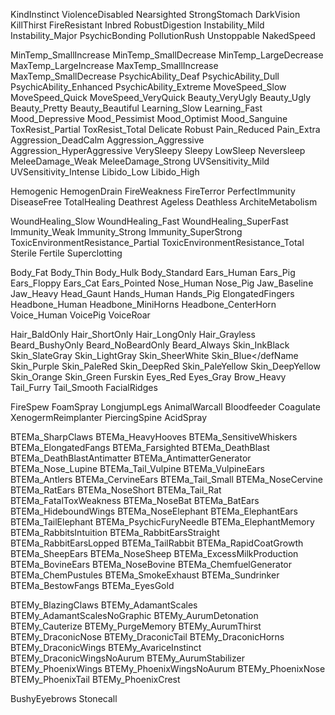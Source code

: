 <!-- Misc -->
<defName>KindInstinct</defName>
<defName>ViolenceDisabled</defName>
<defName>Nearsighted</defName>
<defName>StrongStomach</defName>
<defName>DarkVision</defName>
<defName>KillThirst</defName>
<defName>FireResistant</defName>
<defName>Inbred</defName>
<defName>RobustDigestion</defName>
<defName>Instability_Mild</defName>
<defName>Instability_Major</defName>
<defName>PsychicBonding</defName>
<defName>PollutionRush</defName>
<defName>Unstoppable</defName>
<defName>NakedSpeed</defName>

<!-- Spectrum -->
<defName>MinTemp_SmallIncrease</defName>
<defName>MinTemp_SmallDecrease</defName>
<defName>MinTemp_LargeDecrease</defName>
<defName>MaxTemp_LargeIncrease</defName>
<defName>MaxTemp_SmallIncrease</defName>
<defName>MaxTemp_SmallDecrease</defName>
<defName>PsychicAbility_Deaf</defName>
<defName>PsychicAbility_Dull</defName>
<defName>PsychicAbility_Enhanced</defName>
<defName>PsychicAbility_Extreme</defName>
<defName>MoveSpeed_Slow</defName>
<defName>MoveSpeed_Quick</defName>
<defName>MoveSpeed_VeryQuick</defName>
<defName>Beauty_VeryUgly</defName>
<defName>Beauty_Ugly</defName>
<defName>Beauty_Pretty</defName>
<defName>Beauty_Beautiful</defName>
<defName>Learning_Slow</defName>
<defName>Learning_Fast</defName>
<defName>Mood_Depressive</defName>
<defName>Mood_Pessimist</defName>
<defName>Mood_Optimist</defName>
<defName>Mood_Sanguine</defName>
<defName>ToxResist_Partial</defName>
<defName>ToxResist_Total</defName>
<defName>Delicate</defName>
<defName>Robust</defName>
<defName>Pain_Reduced</defName>
<defName>Pain_Extra</defName>
<defName>Aggression_DeadCalm</defName>
<defName>Aggression_Aggressive</defName>
<defName>Aggression_HyperAggressive</defName>
<defName>VerySleepy</defName>
<defName>Sleepy</defName>
<defName>LowSleep</defName>
<defName>Neversleep</defName>
<defName>MeleeDamage_Weak</defName>
<defName>MeleeDamage_Strong</defName>
<defName>UVSensitivity_Mild</defName>
<defName>UVSensitivity_Intense</defName>
<defName>Libido_Low</defName>
<defName>Libido_High</defName>

<!-- Sanguophage -->
<defName>Hemogenic</defName>
<defName>HemogenDrain</defName>
<defName>FireWeakness</defName>
<defName>FireTerror</defName>
<defName>PerfectImmunity</defName> <!-- Archite -->
<defName>DiseaseFree</defName> <!-- non senescent --> <!-- Archite -->
<defName>TotalHealing</defName> <!-- scarless --> <!-- Archite -->
<defName>Deathrest</defName>
<defName>Ageless</defName> <!-- Archite -->
<defName>Deathless</defName> <!-- Archite -->
<defName>ArchiteMetabolism</defName> <!-- Archite -->

<!-- Health -->
<defName>WoundHealing_Slow</defName>
<defName>WoundHealing_Fast</defName>
<defName>WoundHealing_SuperFast</defName>
<defName>Immunity_Weak</defName>
<defName>Immunity_Strong</defName>
<defName>Immunity_SuperStrong</defName>
<defName>ToxicEnvironmentResistance_Partial</defName> <!-- partial antitoxic lungs -->
<defName>ToxicEnvironmentResistance_Total</defName> <!-- total antitoxic lungs -->
<defName>Sterile</defName>
<defName>Fertile</defName>
<defName>Superclotting</defName>

<!-- Endogenes -->
<defName>Body_Fat</defName>
<defName>Body_Thin</defName>
<defName>Body_Hulk</defName>
<defName>Body_Standard</defName>
<defName>Ears_Human</defName>
<defName>Ears_Pig</defName>
<defName>Ears_Floppy</defName>
<defName>Ears_Cat</defName>
<defName>Ears_Pointed</defName>
<defName>Nose_Human</defName>
<defName>Nose_Pig</defName>
<defName>Jaw_Baseline</defName>
<defName>Jaw_Heavy</defName>
<defName>Head_Gaunt</defName>
<defName>Hands_Human</defName>
<defName>Hands_Pig</defName>
<defName>ElongatedFingers</defName>
<defName>Headbone_Human</defName>
<defName>Headbone_MiniHorns</defName>
<defName>Headbone_CenterHorn</defName>
<defName>Voice_Human</defName>
<defName>VoicePig</defName>
<defName>VoiceRoar</defName>

<!-- Cosmetic -->
<defName>Hair_BaldOnly</defName>
<defName>Hair_ShortOnly</defName>
<defName>Hair_LongOnly</defName>
<defName>Hair_Grayless</defName>
<defName>Beard_BushyOnly</defName>
<defName>Beard_NoBeardOnly</defName>
<defName>Beard_Always</defName> <!-- unisex beards -->
<defName>Skin_InkBlack</defName>
<defName>Skin_SlateGray</defName>
<defName>Skin_LightGray</defName>
<defName>Skin_SheerWhite</defName>
<defName>Skin_Blue</defName
<defName>Skin_Purple</defName>
<defName>Skin_PaleRed</defName>
<defName>Skin_DeepRed</defName>
<defName>Skin_PaleYellow</defName>
<defName>Skin_DeepYellow</defName>
<defName>Skin_Orange</defName>
<defName>Skin_Green</defName>
<defName>Furskin</defName>
<defName>Eyes_Red</defName>
<defName>Eyes_Gray</defName>
<defName>Brow_Heavy</defName>
<defName>Tail_Furry</defName>
<defName>Tail_Smooth</defName>
<defName>FacialRidges</defName>

<!-- Abilities -->
<defName>FireSpew</defName>
<defName>FoamSpray</defName>
<defName>LongjumpLegs</defName>
<defName>AnimalWarcall</defName>
<defName>Bloodfeeder</defName>
<defName>Coagulate</defName>
<defName>XenogermReimplanter</defName> <!-- Archite -->
<defName>PiercingSpine</defName>
<defName>AcidSpray</defName>

<!-- BTE Mammalia -->
<defName>BTEMa_SharpClaws</defName>
<defName>BTEMa_HeavyHooves</defName>
<defName>BTEMa_SensitiveWhiskers</defName>
<defName>BTEMa_ElongatedFangs</defName>
<defName>BTEMa_Farsighted</defName>
<defName>BTEMa_DeathBlast</defName>
<defName>BTEMa_DeathBlastAntimatter</defName>
<defName>BTEMa_AntimatterGenerator</defName>
<defName>BTEMa_Nose_Lupine</defName> <!-- dog nose -->
<defName>BTEMa_Tail_Vulpine</defName> <!-- fox tail -->
<defName>BTEMa_VulpineEars</defName> <!-- fox ears -->
<defName>BTEMa_Antlers</defName>
<defName>BTEMa_CervineEars</defName> <!-- deer ears -->
<defName>BTEMa_Tail_Small</defName> <!-- small fluffy tail -->
<defName>BTEMa_NoseCervine</defName> <!-- deer nose -->
<defName>BTEMa_RatEars</defName>
<defName>BTEMa_NoseShort</defName> <!-- short, generic, snout -->
<defName>BTEMa_Tail_Rat</defName>
<defName>BTEMa_FatalToxWeakness</defName>
<defName>BTEMa_NoseBat</defName>
<defName>BTEMa_BatEars</defName>
<defName>BTEMa_HideboundWings</defName>
<defName>BTEMa_NoseElephant</defName>
<defName>BTEMa_ElephantEars</defName>
<defName>BTEMa_TailElephant</defName>
<defName>BTEMa_PsychicFuryNeedle</defName>
<defName>BTEMa_ElephantMemory</defName>
<defName>BTEMa_RabbitsIntuition</defName>
<defName>BTEMa_RabbitEarsStraight</defName>
<defName>BTEMa_RabbitEarsLopped</defName>
<defName>BTEMa_TailRabbit</defName>
<defName>BTEMa_RapidCoatGrowth</defName>
<defName>BTEMa_SheepEars</defName>
<defName>BTEMa_NoseSheep</defName>
<defName>BTEMa_ExcessMilkProduction</defName>
<defName>BTEMa_BovineEars</defName>
<defName>BTEMa_NoseBovine</defName>
<defName>BTEMa_ChemfuelGenerator</defName>
<defName>BTEMa_ChemPustules</defName>
<defName>BTEMa_SmokeExhaust</defName>
<defName>BTEMa_Sundrinker</defName> <!-- Archite -->
<defName>BTEMa_BestowFangs</defName> <!-- Archite -->
<defName>BTEMa_EyesGold</defName> <!-- Archite -->

<!-- BTE Mythic -->
<defName>BTEMy_BlazingClaws</defName>
<defName>BTEMy_AdamantScales</defName>
<defName>BTEMy_AdamantScalesNoGraphic</defName>
<defName>BTEMy_AurumDetonation</defName>
<defName>BTEMy_Cauterize</defName>
<defName>BTEMy_PurgeMemory</defName>
<defName>BTEMy_AurumThirst</defName>
<defName>BTEMy_DraconicNose</defName>
<defName>BTEMy_DraconicTail</defName>
<defName>BTEMy_DraconicHorns</defName>
<defName>BTEMy_DraconicWings</defName>
<defName>BTEMy_AvariceInstinct</defName>
<defName>BTEMy_DraconicWingsNoAurum</defName>
<defName>BTEMy_AurumStabilizer</defName>
<defName>BTEMy_PhoenixWings</defName>
<defName>BTEMy_PhoenixWingsNoAurum</defName>
<defName>BTEMy_PhoenixNose</defName>
<defName>BTEMy_PhoenixTail</defName>
<defName>BTEMy_PhoenixCrest</defName>

<!-- Stoneborn -->
<defName>BushyEyebrows</defName>
<defName>Stonecall</defName>






